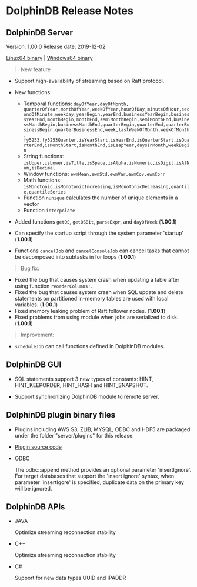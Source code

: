 # DolphinDB Release Notes

## DolphinDB Server

Version: 1.00.0
Release date: 2019-12-02

[Linux64 binary](http://www.dolphindb.com/downloads/DolphinDB_Linux64_V1.00.0.zip) | 
[Windows64 binary](http://www.dolphindb.com/downloads/DolphinDB_Win64_V1.00.0.zip) | 

> New feature

* Support high-availability of streaming based on Raft protocol.

* New functions:
    * Temporal functions: `dayOfYear,dayOfMonth,
quarterOfYear,monthOfYear,weekOfYear,hourOfDay,minuteOfHour,secondOfMinute,weekday,yearBegin,yearEnd,businessYearBegin,businessYearEnd,monthBegin,monthEnd,semiMonthBegin,semiMonthEnd,businessMonthBegin,businessMonthEnd,quarterBegin,quarterEnd,quarterBusinessBegin,quarterBusinessEnd,week,lastWeekOfMonth,weekOfMonth,
fy5253,fy5253Quarter,isYearStart,isYearEnd,isQuarterStart,isQuarterEnd,isMonthStart,isMonthEnd,isLeapYear,daysInMonth,weekBegin`
    * String functions: `isUpper,isLower,isTitle,isSpace,isAlpha,isNumeric,isDigit,isAlNum,isDecimal`
    * Window functions: `ewmMean,ewmStd,ewmVar,ewmCov,ewmCorr`
    * Math functions: `isMonotonic,isMonotonicIncreasing,isMonotonicDecreasing,quantile,quantileSeries`
    * Function `nunique` calculates the number of unique elements in a vector    
    * Function `interpolate`
* Added functions `getOS`, `getOSBit`, `parseExpr`, and `dayOfWeek` (**1.00.1**)
* Can specify the startup script through the system parameter 'startup' (**1.00.1**)
* Functions `cancelJob` and `cancelConsoleJob` can cancel tasks that cannot be decomposed into subtasks in for loops (**1.00.1**)

> Bug fix:

* Fixed the bug that causes system crash when updating a table after using function `reorderColumns!`. 
* Fixed the bug that causes system crash when SQL update and delete statements on partitioned in-memory tables are used with local variables. (**1.00.1**)
* Fixed memory leaking problem of Raft follower nodes. (**1.00.1**)
* Fixed problems from using module when jobs are serialized to disk. (**1.00.1**)

> Improvement:

* `scheduleJob` can call functions defined in DolphinDB modules. 


## DolphinDB GUI

* SQL statements support 3 new types of constants: HINT, HINT_KEEPORDER, HINT_HASH and HINT_SNAPSHOT.

* Support synchronizing DolphinDB module to remote server.


## DolphinDB plugin binary files

*  Plugins including AWS S3, ZLIB, MYSQL, ODBC and HDF5 are packaged under the folder "server/plugins" for this release. 

* [Plugin source code](https://github.com/dolphindb/DolphinDBPlugin)

* ODBC

   The odbc::append method provides an optional parameter 'insertIgnore'. For target databases that support the 'insert ignore' syntax, when parameter 'insertIgore' is specified, duplicate data on the primary key will be ignored. 

## DolphinDB APIs

* JAVA

    Optimize streaming reconnection stability

* C++ 

    Optimize streaming reconnection stability
   
* C# 

    Support for new data types UUID and IPADDR

